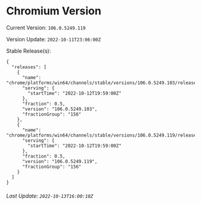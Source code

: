 # Chromium Version

Current Version: `106.0.5249.119`

Version Update: `2022-10-11T23:06:00Z`

Stable Release(s):
```
{
  "releases": [
    {
      "name": "chrome/platforms/win64/channels/stable/versions/106.0.5249.103/releases/1665604740",
      "serving": {
        "startTime": "2022-10-12T19:59:00Z"
      },
      "fraction": 0.5,
      "version": "106.0.5249.103",
      "fractionGroup": "156"
    },
    {
      "name": "chrome/platforms/win64/channels/stable/versions/106.0.5249.119/releases/1665604740",
      "serving": {
        "startTime": "2022-10-12T19:59:00Z"
      },
      "fraction": 0.5,
      "version": "106.0.5249.119",
      "fractionGroup": "156"
    }
  ]
}
```

###### Last Update: `2022-10-13T16:00:10Z`
